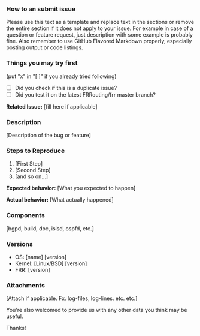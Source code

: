 ### How to an submit issue
Please use this text as a template and replace text in the sections or remove
the entire section if it does not apply to your issue. For example in case of
a question or feature request, just description with some example is probably
fine. Also remember to use GitHub Flavored Markdown properly, especially
posting output or code listings.

### Things you may try first
(put "x" in "[ ]" if you already tried following)
* [ ] Did you check if this is a duplicate issue?
* [ ] Did you test it on the latest FRRouting/frr master branch?

**Related Issue:**
[fill here if applicable]

### Description
[Description of the bug or feature]

### Steps to Reproduce
1. [First Step]
2. [Second Step]
3. [and so on...]

**Expected behavior:**
[What you expected to happen]

**Actual behavior:**
[What actually happened]

### Components
[bgpd, build, doc, isisd, ospfd, etc.]

### Versions
* OS: [name] [version]
* Kernel: [Linux/BSD] [version]
* FRR: [version]

### Attachments
[Attach if applicable. Fx. log-files, log-lines. etc. etc.]

You're also welcomed to provide us with any other data you think may be useful.

Thanks!
